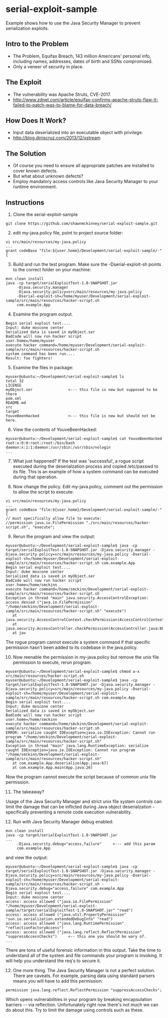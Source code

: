 # serial-exploit-sample
Example shows how to use the Java Security Manager to prevent serialization exploits.

## Intro to the Problem

 * The Problem, Equifax Breach, 143 million Americans’ personal info, including names, addresses, dates of birth and SSNs compromised.
 * Only a veneer of security in place.

## The Exploit

 * The vulnerability was Apache Struts, CVE-2017.
 * http://www.zdnet.com/article/equifax-confirms-apache-struts-flaw-it-failed-to-patch-was-to-blame-for-data-breach/

## How Does It Work?

 * Input data deserialized into an executable object with privilege.
 * http://blog.diniscruz.com/2013/12/xstream

## The Solution

 * Of course you need to ensure all appropriate patches are installed to cover known defects.
 * But what about unknown defects?
 * Employ mandatory access controls like Java Security Manager to your runtime environment.

## Instructions

1. Clone the serial-exploit-sample

 ```
 git clone https://github.com/shawnmckinney/serial-exploit-sample.git
 ```

2. edit my-java.policy file, point to project source folder:

 ```
 vi src/main/resources/my-java.policy
 ...
 grant codeBase "file:${user.home}/Development/serial-exploit-sample/-" {
 ```

3. Build and run the test program.  Make sure the -Dserial-exploit-sh points to the correct folder on your machine:

 ```
 mvn clean install
 java -cp target/serialExploitTest-1.0-SNAPSHOT.jar
      -Djava.security.manager
      -Djava.security.policy=src/main/resources/my-java.policy
      -Dserial-exploit-sh=/home/myuser/Development/serial-exploit-sample/src/main/resources/hacker-script.sh
      com.example.App
 ```

4. Examine the program output.

 ```
 Begin serial exploit test....
 Input: duke moscone center
 Serialized data is saved in myObject.ser
 BadCode will now run hacker script
 user.home=/home/myuser
 execute hacker command=/home/myuser/Development/serial-exploit-sample/src/main/resources/hacker-script.sh
 system command has been run....
 Result: foo fighters!
 ```

5. Examine the files in package:
 ```
 myuser@ubuntu:~/Development/serial-exploit-sample$ ls
 total 32
 LICENSE
 myObject.ser                <--- this file is new but supposed to be there
 pom.xml
 README.md
 src
 target
 YouveBeenHacked             <--- this file is new but should not be here.
 ```

6. View the contents of YouveBeenHacked:

 ```
 myuser@ubuntu:~/Development/serial-exploit-sample$ cat YouveBeenHacked
 root:x:0:0:root:/root:/bin/bash
 daemon:x:1:1:daemon:/usr/sbin:/usr/sbin/nologin
 ...
 ```

7. What just happened?  If the test was 'successful', a rogue script executed during the deserialzation process and copied /etc/passwd to its file. This is an example of how a system command can be executed during that operation.

8. Now change the policy.  Edit my-java.policy, comment out the permission to allow the script to execute:

 ```
 vi src/main/resources/my-java.policy
 ...
 grant codeBase "file:${user.home}/Development/serial-exploit-sample/-" {
 // must specifically allow file to execute:
 //permission java.io.FilePermission "./src/main/resources/hacker-script.sh", "execute";
 ```

9. Rerun the program and view the output:

 ```
 myuser@ubuntu:~/Development/serial-exploit-sample$ java -cp target/serialExploitTest-1.0-SNAPSHOT.jar -Djava.security.manager -Djava.security.policy=src/main/resources/my-java.policy -Dserial-exploit-sh=/home/myuser/Development/serial-exploit-sample/src/main/resources/hacker-script.sh com.example.App
 Begin serial exploit test....
 Input: duke moscone center
 Serialized data is saved in myObject.ser
 BadCode will now run hacker script
 user.home=/home/smckinn
 execute hacker command=/home/smckinn/Development/serial-exploit-sample/src/main/resources/hacker-script.sh
 Exception in thread "main" java.security.AccessControlException: access denied ("java.io.FilePermission" "/home/smckinn/Development/serial-exploit-sample/src/main/resources/hacker-script.sh" "execute")
	at java.security.AccessControlContext.checkPermission(AccessControlContext.java:472)
	at java.security.AccessController.checkPermission(AccessController.java:884)
	at jav
 ```

 The rogue program cannot execute a system command if that specific permission hasn't been added to its codebase in the java.policy.

10. Now reenable the permission in my-java.policy but remove the unix file permission to execute, rerun program.

 ```
 myuser@ubuntu:~/Development/serial-exploit-sample$ chmod a-x src/main/resources/hacker-script.sh
 myuser@ubuntu:~/Development/serial-exploit-sample$ java -cp target/serialExploitTest-1.0-SNAPSHOT.jar -Djava.security.manager -Djava.security.policy=src/main/resources/my-java.policy -Dserial-exploit-sh=/home/myuser/Development/serial-exploit-sample/src/main/resources/hacker-script.sh com.example.App
 Begin serial exploit test....
 Input: duke moscone center
 Serialized data is saved in myObject.ser
 BadCode will now run hacker script
 user.home=/home/smckinn
 execute hacker command=/home/smckinn/Development/serial-exploit-sample/src/main/resources/hacker-script.sh
 ERROR: serialize caught IOException=java.io.IOException: Cannot run program "/home/smckinn/Development/serial-exploit-sample/src/main/resources/hacker-script.sh"
 Exception in thread "main" java.lang.RuntimeException: serialize caught IOException=java.io.IOException: Cannot run program "/home/smckinn/Development/serial-exploit-sample/src/main/resources/hacker-script.sh"
 	at com.example.App.deserialize(App.java:67)
 	at com.example.App.main(App.java:26)
 ```

 Now the program cannot execute the script because of common unix file permission.

11. The takeaway?

 Usage of the Java Security Manager and strict unix file system controls can limit the damage that can be inflicted during Java object deserialzation - specifically preventing a remote code execution vulnerability.

12. Run with Java Security Manager debug enabled:

 ```
 mvn clean install
 java -cp target/serialExploitTest-1.0-SNAPSHOT.jar
 ...
      -Djava.security.debug="access,failure"     <--- add this param
      com.example.App
 ```

 and view the output:

 ```
 myuser@ubuntu:~/Development/serial-exploit-sample$ java -cp target/serialExploitTest-1.0-SNAPSHOT.jar -Djava.security.manager -Djava.security.policy=src/main/resources/my-java.policy -Dserial-exploit-sh=/home/myuser/Development/serial-exploit-sample/src/main/resources/hacker-script.sh -Djava.security.debug="access,failure" com.example.App
 Begin serial exploit test....
 Input: duke moscone center
 access: access allowed ("java.io.FilePermission" "/home/myuser/Development/serial-exploit-sample/target/serialExploitTest-1.0-SNAPSHOT.jar" "read")
 access: access allowed ("java.util.PropertyPermission" "sun.io.serialization.extendedDebugInfo" "read")
 access: access allowed ("java.lang.RuntimePermission" "reflectionFactoryAccess")
 access: access allowed ("java.lang.reflect.ReflectPermission" "suppressAccessChecks")     <-- this one you should be wary of.
 ...
 ```

 There are tons of useful forensic information in this output.  Take the time to understand all of the system and file commands your program is invoking. It will help you understand the req's to secure it.

 12. One more thing.  The Java Security Manager is not a perfect solution.  There are caveats.  For example, parsing data using standard parsers means you will have to add this permission:

 ```
 permission java.lang.reflect.ReflectPermission "suppressAccessChecks";
 ```

 Which opens vulnerabilities in your program by breaking encapsulation barriers -- via reflection.  Unfortunately right now there's not much we can do about this.  Try to limit the damage using controls such as these.

